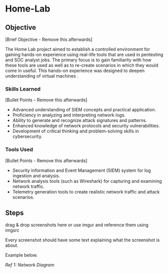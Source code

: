 # Home-Lab

## Objective
[Brief Objective - Remove this afterwards]

The Home Lab project aimed to establish a controlled environment for gaining hands-on experience using real-life tools that are used in pentesting and SOC analyst jobs. The primary focus is to gain familiarity with how these tools are used as well as to re-create scenarios in which they would come in useful. This hands-on experience was designed to deepen understanding of virtual machines .

### Skills Learned
[Bullet Points - Remove this afterwards]

- Advanced understanding of SIEM concepts and practical application.
- Proficiency in analyzing and interpreting network logs.
- Ability to generate and recognize attack signatures and patterns.
- Enhanced knowledge of network protocols and security vulnerabilities.
- Development of critical thinking and problem-solving skills in cybersecurity.

### Tools Used
[Bullet Points - Remove this afterwards]

- Security Information and Event Management (SIEM) system for log ingestion and analysis.
- Network analysis tools (such as Wireshark) for capturing and examining network traffic.
- Telemetry generation tools to create realistic network traffic and attack scenarios.

## Steps
drag & drop screenshots here or use imgur and reference them using imgsrc

Every screenshot should have some text explaining what the screenshot is about.

Example below.

*Ref 1: Network Diagram*
